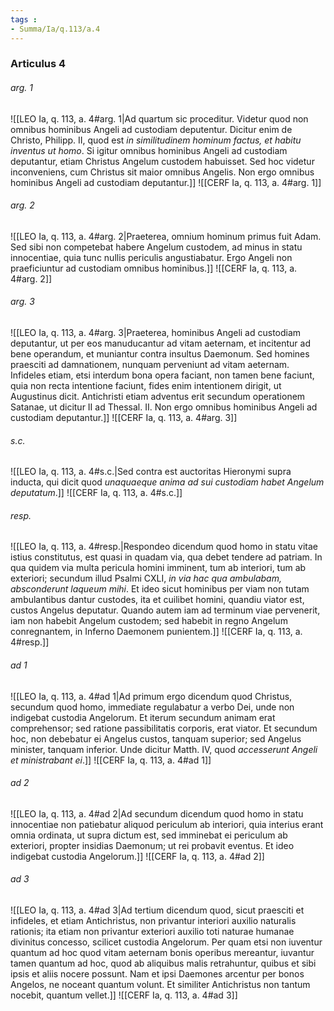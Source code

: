 ```yaml
---
tags : 
- Summa/Ia/q.113/a.4
---
```


### Articulus 4

###### arg. 1
![[LEO Ia, q. 113, a. 4#arg. 1|Ad quartum sic proceditur. Videtur quod non omnibus hominibus Angeli ad custodiam deputentur. Dicitur enim de Christo, Philipp. II, quod est *in similitudinem hominum factus, et habitu inventus ut homo*. Si igitur omnibus hominibus Angeli ad custodiam deputantur, etiam Christus Angelum custodem habuisset. Sed hoc videtur inconveniens, cum Christus sit maior omnibus Angelis. Non ergo omnibus hominibus Angeli ad custodiam deputantur.]]
![[CERF Ia, q. 113, a. 4#arg. 1]]

###### arg. 2
![[LEO Ia, q. 113, a. 4#arg. 2|Praeterea, omnium hominum primus fuit Adam. Sed sibi non competebat habere Angelum custodem, ad minus in statu innocentiae, quia tunc nullis periculis angustiabatur. Ergo Angeli non praeficiuntur ad custodiam omnibus hominibus.]]
![[CERF Ia, q. 113, a. 4#arg. 2]]

###### arg. 3
![[LEO Ia, q. 113, a. 4#arg. 3|Praeterea, hominibus Angeli ad custodiam deputantur, ut per eos manuducantur ad vitam aeternam, et incitentur ad bene operandum, et muniantur contra insultus Daemonum. Sed homines praesciti ad damnationem, nunquam perveniunt ad vitam aeternam. Infideles etiam, etsi interdum bona opera faciant, non tamen bene faciunt, quia non recta intentione faciunt, fides enim intentionem dirigit, ut Augustinus dicit. Antichristi etiam adventus erit secundum operationem Satanae, ut dicitur II ad Thessal. II. Non ergo omnibus hominibus Angeli ad custodiam deputantur.]]
![[CERF Ia, q. 113, a. 4#arg. 3]]

###### s.c.
![[LEO Ia, q. 113, a. 4#s.c.|Sed contra est auctoritas Hieronymi supra inducta, qui dicit quod *unaquaeque anima ad sui custodiam habet Angelum deputatum*.]]
![[CERF Ia, q. 113, a. 4#s.c.]]

###### resp.
![[LEO Ia, q. 113, a. 4#resp.|Respondeo dicendum quod homo in statu vitae istius constitutus, est quasi in quadam via, qua debet tendere ad patriam. In qua quidem via multa pericula homini imminent, tum ab interiori, tum ab exteriori; secundum illud Psalmi CXLI, *in via hac qua ambulabam, absconderunt laqueum mihi*. Et ideo sicut hominibus per viam non tutam ambulantibus dantur custodes, ita et cuilibet homini, quandiu viator est, custos Angelus deputatur. Quando autem iam ad terminum viae pervenerit, iam non habebit Angelum custodem; sed habebit in regno Angelum conregnantem, in Inferno Daemonem punientem.]]
![[CERF Ia, q. 113, a. 4#resp.]]

###### ad 1
![[LEO Ia, q. 113, a. 4#ad 1|Ad primum ergo dicendum quod Christus, secundum quod homo, immediate regulabatur a verbo Dei, unde non indigebat custodia Angelorum. Et iterum secundum animam erat comprehensor; sed ratione passibilitatis corporis, erat viator. Et secundum hoc, non debebatur ei Angelus custos, tanquam superior; sed Angelus minister, tanquam inferior. Unde dicitur Matth. IV, quod *accesserunt Angeli et ministrabant ei*.]]
![[CERF Ia, q. 113, a. 4#ad 1]]

###### ad 2
![[LEO Ia, q. 113, a. 4#ad 2|Ad secundum dicendum quod homo in statu innocentiae non patiebatur aliquod periculum ab interiori, quia interius erant omnia ordinata, ut supra dictum est, sed imminebat ei periculum ab exteriori, propter insidias Daemonum; ut rei probavit eventus. Et ideo indigebat custodia Angelorum.]]
![[CERF Ia, q. 113, a. 4#ad 2]]

###### ad 3
![[LEO Ia, q. 113, a. 4#ad 3|Ad tertium dicendum quod, sicut praesciti et infideles, et etiam Antichristus, non privantur interiori auxilio naturalis rationis; ita etiam non privantur exteriori auxilio toti naturae humanae divinitus concesso, scilicet custodia Angelorum. Per quam etsi non iuventur quantum ad hoc quod vitam aeternam bonis operibus mereantur, iuvantur tamen quantum ad hoc, quod ab aliquibus malis retrahuntur, quibus et sibi ipsis et aliis nocere possunt. Nam et ipsi Daemones arcentur per bonos Angelos, ne noceant quantum volunt. Et similiter Antichristus non tantum nocebit, quantum vellet.]]
![[CERF Ia, q. 113, a. 4#ad 3]]


